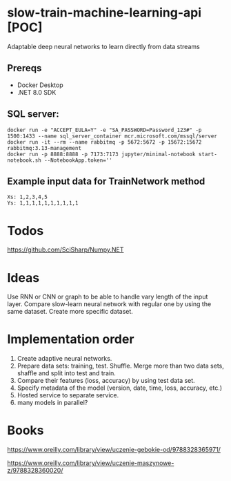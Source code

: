# slow-train-machine-learning-api [POC]
Adaptable deep neural networks to learn directly from data streams
## Prereqs
- Docker Desktop
- .NET 8.0 SDK

## SQL server:
```
docker run -e "ACCEPT_EULA=Y" -e "SA_PASSWORD=Password_123#" -p 1500:1433 --name sql_server_container mcr.microsoft.com/mssql/server
docker run -it --rm --name rabbitmq -p 5672:5672 -p 15672:15672 rabbitmq:3.13-management
docker run -p 8888:8888 -p 7173:7173 jupyter/minimal-notebook start-notebook.sh --NotebookApp.token=''
```
## Example input data for TrainNetwork method
```
Xs: 1,2,3,4,5
Ys: 1,1,1,1,1,1,1,1,1,1
```
# Todos

https://github.com/SciSharp/Numpy.NET


# Ideas
Use RNN or CNN or graph to be able to handle vary length of the input layer.
Compare slow-learn neural network with regular one by using the same dataset.
Create more specific dataset.
   
# Implementation order
1. Create adaptive neural networks.
3. Prepare data sets: training, test. Shuffle. Merge more than two data sets, shaffle and split into test and train.
5. Compare their features (loss, accuracy) by using test data set.
6. Specify metadata of the model (version, date, time, loss, accuracy, etc.)
8. Hosted service to separate service.
9. many models in parallel?

 # Books
 https://www.oreilly.com/library/view/uczenie-gebokie-od/9788328365971/

 https://www.oreilly.com/library/view/uczenie-maszynowe-z/9788328360020/
